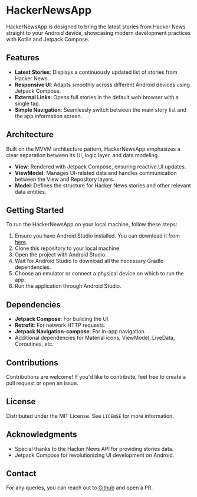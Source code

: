 # HackerNewsApp

HackerNewsApp is designed to bring the latest stories from Hacker News straight to your Android device, showcasing modern development practices with Kotlin and Jetpack Compose.

## Features

- **Latest Stories**: Displays a continuously updated list of stories from Hacker News.
- **Responsive UI**: Adapts smoothly across different Android devices using Jetpack Compose.
- **External Links**: Opens full stories in the default web browser with a single tap.
- **Simple Navigation**: Seamlessly switch between the main story list and the app information screen.

## Architecture

Built on the MVVM architecture pattern, HackerNewsApp emphasizes a clear separation between its UI, logic layer, and data modeling.

- **View**: Rendered with Jetpack Compose, ensuring reactive UI updates.
- **ViewModel**: Manages UI-related data and handles communication between the View and Repository layers.
- **Model**: Defines the structure for Hacker News stories and other relevant data entities.

## Getting Started

To run the HackerNewsApp on your local machine, follow these steps:

1. Ensure you have Android Studio installed. You can download it from [here](https://developer.android.com/studio).
2. Clone this repository to your local machine.
3. Open the project with Android Studio.
4. Wait for Android Studio to download all the necessary Gradle dependencies.
5. Choose an emulator or connect a physical device on which to run the app.
6. Run the application through Android Studio.

## Dependencies

- **Jetpack Compose**: For building the UI.
- **Retrofit**: For network HTTP requests.
- **Jetpack Navigation-compose**: For in-app navigation.
- Additional dependencies for Material icons, ViewModel, LiveData, Coroutines, etc.

## Contributions

Contributions are welcome! If you'd like to contribute, feel free to create a pull request or open an issue.

## License

Distributed under the MIT License. See `LICENSE` for more information.

## Acknowledgments

- Special thanks to the Hacker News API for providing stories data.
- Jetpack Compose for revolutionizing UI development on Android.

## Contact

For any queries, you can reach out to [Github](https://github.com/SanjayKhatiChhetri/HackerNewsApp/pulls) and open a PR.



